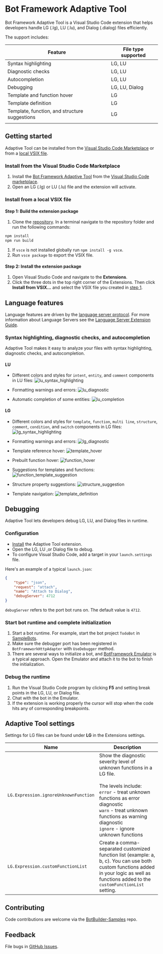 # Bot Framework Adaptive Tool

Bot Framework Adaptive Tool is a Visual Studio Code extension that helps developers handle LG (.lg), LU (.lu), and Dialog (.dialog) files efficiently.

The support includes:
<!--
- LG/LU syntax highlighting
- LG/LU diagnostic checks
- LG/LU autocompletion
- LG template and function hover
- LG template definition
- LG template, function, and structure suggestions
- Dialog (.dialog) debugging
- LG debugging
-->

| Feature                                       | File type supported |
|-----------------------------------------------|---------------------|
| Syntax highlighting                           | LG, LU              |
| Diagnostic checks                             | LG, LU              |
| Autocompletion                                | LG, LU              |
| Debugging                                     | LG, LU, Dialog      |
| Template and function hover                   | LG                  |
| Template definition                           | LG                  |
| Template, function, and structure suggestions | LG                  |
|||

## Getting started

Adaptive Tool can be installed from the [Visual Studio Code Marketplace](#install-from-the-visual-studio-code-marketplace) or from a [local VSIX file](#install-from-a-local-vsix-file).

### Install from the Visual Studio Code Marketplace

1. Install the [Bot Framework Adaptive Tool](https://marketplace.visualstudio.com/items?itemName=adaptive-tool) from the [Visual Studio Code marketplace](https://marketplace.visualstudio.com/vscode).
1. Open an LG (.lg) or LU (.lu) file and the extension will activate.

### Install from a local VSIX file

#### Step 1: Build the extension package

1. Clone the [repository](https://github.com/microsoft/BotBuilder-Samples/tree/main/experimental/adaptive-tool). In a terminal navigate to the repository folder and run the following commands:

```cmd
npm install
npm run build
```

1. If `vsce` is not installed globally run `npm install -g vsce`.
1. Run `vsce package` to export the VSIX file.

#### Step 2: Install the extension package

1. Open Visual Studio Code and navigate to the **Extensions**.
1. Click the three dots in the top right corner of the Extensions. Then click **Install from VSIX...** and select the VSIX file you created in [step 1](#step-1:-build-the-extension-package).

## Language features

Language features are driven by the [language server protocol](./languageServer.md). For more information about Language Servers see the [Language Server Extension Guide](https://code.visualstudio.com/api/language-extensions/language-server-extension-guide).

### Syntax highlighting, diagnostic checks, and autocompletion

Adaptive Tool makes it easy to analyze your files with syntax highlighting, diagnostic checks, and autocompletion.

#### LU

- Different colors and styles for `intent`, `entity`, and `comment` components in LU files:
![lu_syntax_highlighting](https://raw.githubusercontent.com/microsoft/BotBuilder-Samples/main/experimental/adaptive-tool/resources/images/lu_syntax_highlighting.png)

- Formatting warnings and errors:
![lu_diagnostic](https://raw.githubusercontent.com/microsoft/BotBuilder-Samples/main/experimental/adaptive-tool/resources/images/lu_diagnostic.png)

- Automatic completion of some entities:
![lu_completion](https://raw.githubusercontent.com/microsoft/BotBuilder-Samples/main/experimental/adaptive-tool/resources/images/lu_completion.gif)

#### LG

- Different colors and styles for `template`, `function`, `multi line`, `structure`, `comment`, `condition`, and `switch` components in LG files:
![lg_syntax_highlighting](https://raw.githubusercontent.com/microsoft/BotBuilder-Samples/main/experimental/adaptive-tool/resources/images/lg_syntax_highlighting.png)

- Formatting warnings and errors:
![lg_diagnostic](https://raw.githubusercontent.com/microsoft/BotBuilder-Samples/main/experimental/adaptive-tool/resources/images/lg_diagnostic.gif)

- Template reference hover:
![template_hover](https://raw.githubusercontent.com/microsoft/BotBuilder-Samples/main/experimental/adaptive-tool/resources/images/template_hover.png)

- Prebuilt function hover:
![function_hover](https://raw.githubusercontent.com/microsoft/BotBuilder-Samples/main/experimental/adaptive-tool/resources/images/function_hover.png)

- Suggestions for templates and functions:
![function_template_suggestion](https://raw.githubusercontent.com/microsoft/BotBuilder-Samples/main/experimental/adaptive-tool/resources/images/function_template_suggestion.gif)

- Structure property suggestions:
![structure_suggestion](https://raw.githubusercontent.com/microsoft/BotBuilder-Samples/main/experimental/adaptive-tool/resources/images/structure_suggestion.gif)

- Template navigation:
![template_definition](https://raw.githubusercontent.com/microsoft/BotBuilder-Samples/main/experimental/adaptive-tool/resources/images/template_definition.gif)

## Debugging

Adaptive Tool lets developers debug LG, LU, and Dialog files in runtime.

### Configuration

- [Install](#getting-started) the Adaptive Tool extension.
- Open the LG, LU ,or Dialog file to debug.
- To configure Visual Studio Code, add a target in your `launch.settings` file.

Here's an example of a typical `launch.json`:

```json
{
    "type": "json",
    "request": "attach",
    "name": "Attach to Dialog",
    "debugServer": 4712
}
```

`debugServer` refers to the port bot runs on. The default value is `4712`.

### Start bot runtime and complete initialization

1. Start a bot runtime. For example, start the bot project `TodoBot` in [SampleBots](https://github.com/microsoft/botbuilder-dotnet/tree/hond/debugger/tests/Microsoft.Bot.Builder.TestBot.Json).
1. Make sure the debugger port has been registered in `BotFrameworkHttpAdapter` with `UseDebugger` method.
1. There are several ways to initialize a bot, and [BotFramework Emulator](https://github.com/microsoft/BotFramework-Emulator) is a typical approach. Open the Emulator and attach it to the bot to finish the initialization.

### Debug the runtime

1. Run the Visual Studio Code program by clicking **F5** and setting break points in the LG, LU, or Dialog file.
1. Chat with the bot in the Emulator.
1. If the extension is working properly the cursor will stop when the code hits any of corresponding breakpoints.

## Adaptive Tool settings

Settings for LG files can be found under **LG** in the Extensions settings.

|Name|Description|
|-----|---------------|
|`LG.Expression.ignoreUnknownFunction`|Show the diagnostic severity level of unknown functions in a LG file.<br><br>The levels include:<br/>`error` - treat unknown functions as error diagnostic<br>`warn` - treat unknown functions as warning diagnostic<br>`ignore` - ignore unknown functions|
|`LG.Expression.customFunctionList`| Create a comma-separated customized function list (example: a, b, c). You can use both custom functions added in your logic as well as functions added to the `customFunctionList` setting.|

## Contributing

Code contributions are welcome via the [BotBuilder-Samples](https://github.com/microsoft/BotBuilder-Samples) repo.

## Feedback

File bugs in [GitHub Issues](https://github.com/Microsoft/BotBuilder-Samples/issues).
